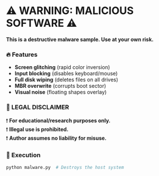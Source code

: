 # ⚠️ WARNING: MALICIOUS SOFTWARE ⚠️  
**This is a destructive malware sample. Use at your own risk.**  

### 🔥 Features  
- **Screen glitching** (rapid color inversion)  
- **Input blocking** (disables keyboard/mouse)  
- **Full disk wiping** (deletes files on all drives)  
- **MBR overwrite** (corrupts boot sector)  
- **Visual noise** (floating shapes overlay)  

### 🛑 LEGAL DISCLAIMER  
❗ **For educational/research purposes only.**  
❗ **Illegal use is prohibited.**  
❗ **Author assumes no liability for misuse.**  

### 🚀 Execution  
```python
python malware.py  # Destroys the host system
